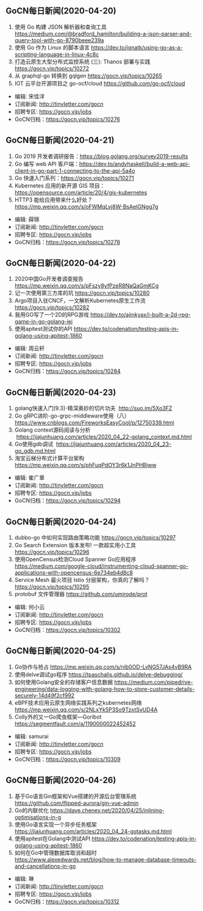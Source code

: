 ## GoCN每日新闻(2020-04-20)

1. 使用 Go 构建 JSON 解析器和查询工具 https://medium.com/@bradford_hamilton/building-a-json-parser-and-query-tool-with-go-8790beee239a
2. 使用 Go 作为 Linux 的脚本语言 https://dev.to/ignatk/using-go-as-a-scripting-language-in-linux-4c8c
3. 打造云原生大型分布式监控系统 (三): Thanos 部署与实践 https://gocn.vip/topics/10272
4. 从 graphql-go 转换到 gqlgen https://gocn.vip/topics/10265
5. IOT 云平台开源项目之 go-ocf/cloud  https://github.com/go-ocf/cloud 

- 编辑: 宋佳洋
- 订阅新闻: http://tinyletter.com/gocn
- 招聘专区: https://gocn.vip/jobs
- GoCN归档：https://gocn.vip/topics/10276

## GoCN每日新闻(2020-04-21)

1. Go 2019 开发者调研报告：https://blog.golang.org/survey2019-results  
2. Go 编写 web API 客户端：https://dev.to/andyhaskell/build-a-web-api-client-in-go-part-1-connecting-to-the-api-5a4o
3. Go 快速入门系列：https://gocn.vip/topics/10271
4. Kubernetes 应用的新开源 GIS 项目：https://opensource.com/article/20/4/gis-kubernetes
5. HTTP3 能给应用带来什么好处？ https://mp.weixin.qq.com/s/oFWMqLvj8W-BsAeIGNgg7g

- 编辑: 薛锦
- 订阅新闻: http://tinyletter.com/gocn
- 招聘专区: https://gocn.vip/jobs
- GoCN归档：https://gocn.vip/topics/10278

## GoCN每日新闻(2020-04-22)

1. 2020中国Go开发者调查报告 https://mp.weixin.qq.com/s/pFszy8yfPzeR8NaQaGmKCg 
2. 记一次使用第三方库的坑 https://gocn.vip/topics/10280
3. Argo项目入驻CNCF，一文解析Kubernetes原生工作流 https://gocn.vip/topics/10282
4. 我用GO写了一个2D的RPG游戏 https://dev.to/ajinkyax/i-built-a-2d-rpg-game-in-go-golang-iei
5. 使用apitest测试你的API https://dev.to/codenation/testing-apis-in-golang-using-apitest-1860

- 编辑: 周云轩
- 订阅新闻: http://tinyletter.com/gocn
- 招聘专区: https://gocn.vip/jobs
- GoCN归档：https://gocn.vip/topics/10284


## GoCN每日新闻(2020-04-23)

1. golang快速入门[9.3]-精深奥妙的切片功夫   http://suo.im/5Xo3FZ
2. Go gRPC进阶-go-grpc-middleware使用（八） https://www.cnblogs.com/FireworksEasyCool/p/12750339.html
3. Golang context源码阅读与分析   https://jiajunhuang.com/articles/2020_04_22-golang_context.md.html
4. Go使用gdb调试   https://jiajunhuang.com/articles/2020_04_23-go_gdb.md.html
5. 淘宝云梯分布式计算平台架构  https://mp.weixin.qq.com/s/phFuqPdOY3r6k1JnPHBjww

- 编辑: 崔广章
- 订阅新闻: http://tinyletter.com/gocn
- 招聘专区: https://gocn.vip/jobs
- GoCN归档：https://gocn.vip/topics/10294

## GoCN每日新闻(2020-04-24)

1. dubbo-go 中如何实现路由策略功能 https://gocn.vip/topics/10297
2. Go Search Extension 版本发布! 一款超实用小工具 https://gocn.vip/topics/10296 
3. 使用OpenCensus检测Cloud Spanner Go应用程序 https://medium.com/google-cloud/instrumenting-cloud-spanner-go-applications-with-opencensus-6e734eb4d8c8 
4. Service Mesh 最火项目 Istio 分层架构，你真的了解吗？ https://gocn.vip/topics/10295
5. protobuf 文件管理器 https://github.com/umirode/prot 
   
- 编辑: 何小云
- 订阅新闻: http://tinyletter.com/gocn
- 招聘专区: https://gocn.vip/jobs
- GoCN归档：https://gocn.vip/topics/10302

## GoCN每日新闻(2020-04-25)

1. Go协作与抢占 https://mp.weixin.qq.com/s/nib0OD-LvNG57JAs4vB9RA
2. 使用delve调试go程序 https://tpaschalis.github.io/delve-debugging/
3. 如何使用Golang安全的存储客户信息数据 https://medium.com/pipedrive-engineering/data-logging-with-golang-how-to-store-customer-details-securely-14d49f2cf992
4. eBPF技术应用云原生网络实践系列之kubernetes网络 https://mp.weixin.qq.com/s/2NLxYk5P3So9TzxtSyUD4A
5. Colly外的又一Go爬虫框架—Goribot https://segmentfault.com/a/1190000022452452

- 编辑: samurai
- 订阅新闻: http://tinyletter.com/gocn
- 招聘专区: https://gocn.vip/jobs
- GoCN归档：https://gocn.vip/topics/10309


## GoCN每日新闻(2020-04-26)

1. 基于Go语言Gin框架和Vue搭建的开源后台管理系统  https://github.com/flipped-aurora/gin-vue-admin
2. Go的内联优化  https://dave.cheney.net/2020/04/25/inlining-optimisations-in-g
3. 使用Go语言实现一个异步任务框架  https://jiajunhuang.com/articles/2020_04_24-gotasks.md.html
4. 使用apitest在Golang中测试API  https://dev.to/codenation/testing-apis-in-golang-using-apitest-1860
5. 如何在Go中管理数据库取消和超时 https://www.alexedwards.net/blog/how-to-manage-database-timeouts-and-cancellations-in-go

- 编辑: 琳
- 订阅新闻: http://tinyletter.com/gocn
- 招聘专区: https://gocn.vip/jobs
- GoCN归档：https://gocn.vip/topics/10312
